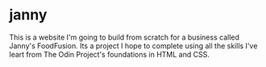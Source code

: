 # janny

This is a website I'm going to build from scratch for a business called Janny's FoodFusion. Its a project I hope to complete using all the skills I've leart from The Odin Project's foundations in HTML and CSS. 
